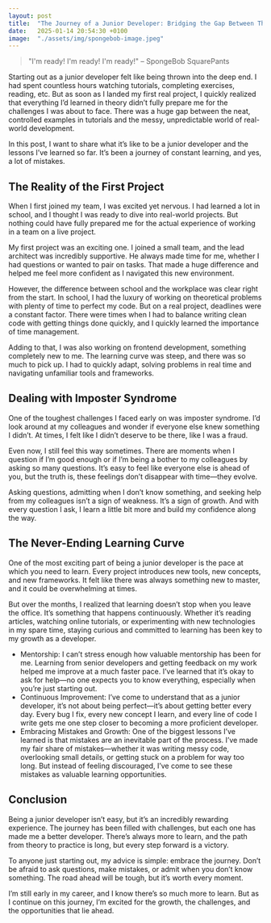 ```yaml
---
layout: post
title:  "The Journey of a Junior Developer: Bridging the Gap Between Theory and Practice"
date:   2025-01-14 20:54:30 +0100
image:  "./assets/img/spongebob-image.jpeg"
---
```

>"I'm ready! I'm ready! I'm ready!" – SpongeBob SquarePants

Starting out as a junior developer felt like being thrown into the deep end.
I had spent countless hours watching tutorials, completing exercises, reading, etc.
But as soon as I landed my first real project, I quickly realized that everything I’d learned in theory didn’t fully prepare me for the challenges I was about to face.
There was a huge gap between the neat, controlled examples in tutorials and the messy, unpredictable world of real-world development.

In this post, I want to share what it’s like to be a junior developer and the lessons I’ve learned so far.
It’s been a journey of constant learning, and yes, a lot of mistakes.

## The Reality of the First Project
When I first joined my team, I was excited yet nervous.
I had learned a lot in school, and I thought I was ready to dive into real-world projects.
But nothing could have fully prepared me for the actual experience of working in a team on a live project.

My first project was an exciting one.
I joined a small team, and the lead architect was incredibly supportive.
He always made time for me, whether I had questions or wanted to pair on tasks.
That made a huge difference and helped me feel more confident as I navigated this new environment.

However, the difference between school and the workplace was clear right from the start.
In school, I had the luxury of working on theoretical problems with plenty of time to perfect my code.
But on a real project, deadlines were a constant factor.
There were times when I had to balance writing clean code with getting things done quickly, and I quickly learned the importance of time management.

Adding to that, I was also working on frontend development, something completely new to me.
The learning curve was steep, and there was so much to pick up.
I had to quickly adapt, solving problems in real time and navigating unfamiliar tools and frameworks.

## Dealing with Imposter Syndrome
One of the toughest challenges I faced early on was imposter syndrome. 
I’d look around at my colleagues and wonder if everyone else knew something I didn’t. 
At times, I felt like I didn’t deserve to be there, like I was a fraud.

Even now, I still feel this way sometimes. 
There are moments when I question if I’m good enough or if I’m being a bother to my colleagues by asking so many questions. 
It’s easy to feel like everyone else is ahead of you, but the truth is, these feelings don’t disappear with time—they evolve.

Asking questions, admitting when I don’t know something, and seeking help from my colleagues isn’t a sign of weakness. 
It’s a sign of growth. 
And with every question I ask, I learn a little bit more and build my confidence along the way.

## The Never-Ending Learning Curve
One of the most exciting part of being a junior developer is the pace at which you need to learn. 
Every project introduces new tools, new concepts, and new frameworks. 
It felt like there was always something new to master, and it could be overwhelming at times.

But over the months, I realized that learning doesn’t stop when you leave the office. 
It’s something that happens continuously. 
Whether it’s reading articles, watching online tutorials, or experimenting with new technologies in my spare time, staying curious and committed to learning has been key to my growth as a developer.

- Mentorship: I can’t stress enough how valuable mentorship has been for me. Learning from senior developers and getting feedback on my work helped me improve at a much faster pace. I’ve learned that it’s okay to ask for help—no one expects you to know everything, especially when you’re just starting out.
- Continuous Improvement: I’ve come to understand that as a junior developer, it’s not about being perfect—it’s about getting better every day. Every bug I fix, every new concept I learn, and every line of code I write gets me one step closer to becoming a more proficient developer.
- Embracing Mistakes and Growth: One of the biggest lessons I’ve learned is that mistakes are an inevitable part of the process. I’ve made my fair share of mistakes—whether it was writing messy code, overlooking small details, or getting stuck on a problem for way too long. But instead of feeling discouraged, I’ve come to see these mistakes as valuable learning opportunities.

## Conclusion
Being a junior developer isn’t easy, but it’s an incredibly rewarding experience. 
The journey has been filled with challenges, but each one has made me a better developer. 
There’s always more to learn, and the path from theory to practice is long, but every step forward is a victory.

To anyone just starting out, my advice is simple: embrace the journey. 
Don’t be afraid to ask questions, make mistakes, or admit when you don’t know something. 
The road ahead will be tough, but it’s worth every moment.

I’m still early in my career, and I know there’s so much more to learn. 
But as I continue on this journey, I’m excited for the growth, the challenges, and the opportunities that lie ahead.
